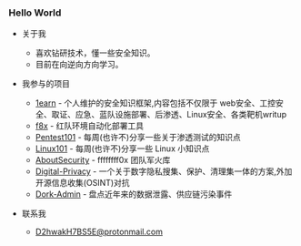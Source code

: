 ### Hello World

- 关于我
  - 喜欢钻研技术，懂一些安全知识。
  - 目前在向逆向方向学习。

- 我参与的项目
  - [1earn](https://github.com/No-Github/1earn) - 个人维护的安全知识框架,内容包括不仅限于 web安全、工控安全、取证、应急、蓝队设施部署、后渗透、Linux安全、各类靶机writup
  - [f8x](https://github.com/ffffffff0x/f8x) - 红队环境自动化部署工具
  - [Pentest101](https://github.com/ffffffff0x/Pentest101) - 每周(也许不)分享一些关于渗透测试的知识点
  - [Linux101](https://github.com/ffffffff0x/Linux101) - 每周(也许不)分享一些 Linux 小知识点
  - [AboutSecurity](https://github.com/ffffffff0x/AboutSecurity) - ffffffff0x 团队军火库
  - [Digital-Privacy](https://github.com/ffffffff0x/Digital-Privacy) - 一个关于数字隐私搜集、保护、清理集一体的方案,外加开源信息收集(OSINT)对抗
  - [Dork-Admin](https://github.com/ffffffff0x/Dork-Admin) - 盘点近年来的数据泄露、供应链污染事件

- 联系我
  - D2hwakH7BS5E@protonmail.com
